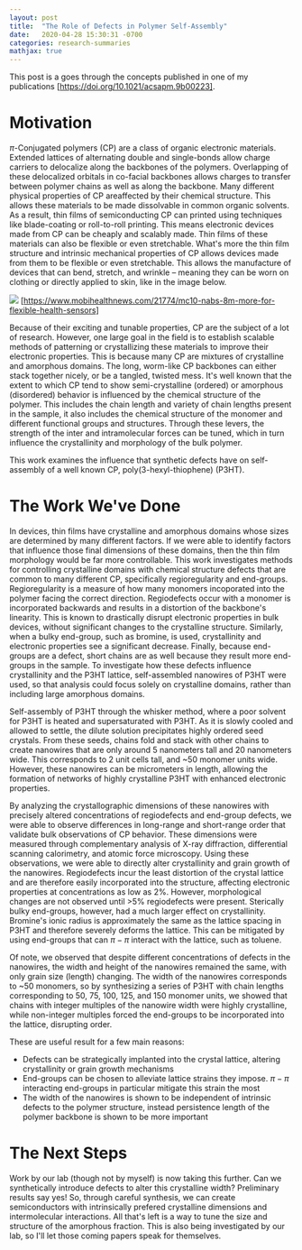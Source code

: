 ```yaml
---
layout: post
title:  "The Role of Defects in Polymer Self-Assembly"
date:   2020-04-28 15:30:31 -0700
categories: research-summaries
mathjax: true
---
```



This post is a goes through the concepts published in one of my publications [https://doi.org/10.1021/acsapm.9b00223].

# Motivation

$\pi$-Conjugated polymers (CP) are a class of organic electronic materials. Extended lattices of alternating double and single-bonds allow charge carriers to delocalize along the backbones of the polymers. Overlapping of these delocalized orbitals in co-facial backbones allows charges to transfer between polymer chains as well as along the backbone. Many different physical properties of CP areaffected by their chemical structure. This allows these materials to be made dissolvable in common organic solvents. As a result, thin films of semiconducting CP can printed using techniques like blade-coating or roll-to-roll printing. This means electronic devices made from CP can be cheaply and scalably made. Thin films of these materials can also be flexible or even stretchable. What's more the thin film structure and intrinsic mechanical properties of CP allows devices made from them to be flexible or even stretchable. This allows the manufacture of devices that can bend, stretch, and wrinkle – meaning they can be worn on clothing or directly applied to skin, like in the image below.

![](https://www.mobihealthnews.com/sites/default/files/wp-content/uploads/2013/04/MC10-stretchable-sensor-300x218.jpg)
[https://www.mobihealthnews.com/21774/mc10-nabs-8m-more-for-flexible-health-sensors]

Because of their exciting and tunable properties, CP are the subject of a lot of research. However, one large goal in the field is to establish scalable methods of patterning or crystallizing these materials to improve their electronic properties. This is because many CP are mixtures of crystalline and amorphous domains. The long, worm-like CP backbones can either stack together nicely, or be a tangled, twisted mess. It's well known that the extent to which CP tend to show semi-crystalline (ordered) or amorphous (disordered) behavior is influenced by the chemical structure of the polymer. This includes the chain length and variety of chain lengths present in the sample, it also includes the chemical structure of the monomer and different functional groups and structures. Through these levers, the strength of the inter and intramolecular forces can be tuned, which in turn influence the crystallinity and morphology of the bulk polymer.

This work examines the influence that synthetic defects have on self-assembly of a well known CP, poly(3-hexyl-thiophene) (P3HT). 

# The Work We've Done

In devices, thin films have crystalline and amorphous domains whose sizes are determined by many different factors. If we were able to identify factors that influence those final dimensions of these domains, then the thin film morphology would be far more controllable. This work investigates methods for controlling crystalline domains with chemical structure defects that are common to many different CP, specifically regioregularity and end-groups. Regioregularity is a measure of how many monomers incoporated into the polymer facing the correct direction. Regiodefects occur with a monomer is incorporated backwards and results in a distortion of the backbone's linearity. This is known to drastically disrupt electronic properties in bulk devices, without significant changes to the crystalline structure. Similarly, when a bulky end-group, such as bromine, is used, crystallinity and electronic properties see a significant decrease. Finally, because end-groups are a defect, short chains are as well because they result more end-groups in the sample. To investigate how these defects influence crystallinity and the P3HT lattice, self-assembled nanowires of P3HT were used, so that analysis could focus solely on crystalline domains, rather than including large amorphous domains.

Self-assembly of P3HT through the whisker method, where a poor solvent for P3HT is heated and supersaturated with P3HT. As it is slowly cooled and allowed to settle, the dilute solution precipitates highly ordered seed crystals. From these seeds, chains fold and stack with other chains to create nanowires that are only around 5 nanometers tall and 20 nanometers wide. This corresponds to 2 unit cells tall, and ~50 monomer units wide. However, these nanowires can be micrometers in length, allowing the formation of networks of highly crystalline P3HT with enhanced electronic properties.

By analyzing the crystallographic dimensions of these nanowires with precisely altered concentrations of regiodefects and end-group defects, we were able to observe differences in long-range and short-range order that validate bulk observations of CP behavior. These dimensions were measured through complementary analysis of X-ray diffraction, differential scanning calorimetry, and atomic force microscopy. Using these observations, we were able to directly alter crystallinity and grain growth of the nanowires. Regiodefects incur the least distortion of the crystal lattice and are therefore easily incorporated into the structure, affecting electronic properties at concentrations as low as 2%. However, morphological changes are not observed until >5% regiodefects were present. Sterically bulky end-groups, however, had a much larger effect on crystallinity. Bromine's ionic radius is approximately the same as the lattice spacing in P3HT and therefore severely deforms the lattice. This can be mitigated by using end-groups that can $\pi-\pi$ interact with the lattice, such as toluene.

Of note, we observed that despite different concentrations of defects in the nanowires, the width and height of the nanowires remained the same, with only grain size (length) changing. The width of the nanowires corresponds to ~50 monomers, so by synthesizing a series of P3HT with chain lengths corresponding to 50, 75, 100, 125, and 150 monomer units, we showed that chains with integer multiples of the nanowire width were highly crystalline, while non-integer multiples forced the end-groups to be incorporated into the lattice, disrupting order.

These are useful result for a few main reasons:
- Defects can be strategically implanted into the crystal lattice, altering crystallinity or grain growth mechanisms
- End-groups can be chosen to alleviate lattice strains they impose. $\pi-\pi$ interacting end-groups in particular mitigate this strain the most
- The width of the nanowires is shown to be independent of intrinsic defects to the polymer structure, instead persistence length of the polymer backbone is shown to be more important

# The Next Steps

Work by our lab (though not by myself) is now taking this further. Can we synthetically introduce defects to alter this crystalline width? Preliminary results say yes! So, through careful synthesis, we can create semiconductors with intrinsically prefered crystalline dimensions and intermolecular interactions. All that's left is a way to tune the size and structure of the amorphous fraction. This is also being investigated by our lab, so I'll let those coming papers speak for themselves.